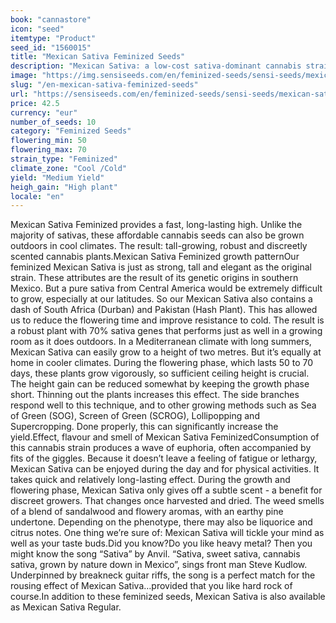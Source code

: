 ```yaml
---
book: "cannastore"
icon: "seed"
itemtype: "Product"
seed_id: "1560015"
title: "Mexican Sativa Feminized Seeds"
description: "Mexican Sativa: a low-cost sativa-dominant cannabis strain that’s resilient and thrives well even in the cold. Place your order now!"
image: "https://img.sensiseeds.com/en/feminized-seeds/sensi-seeds/mexican-sativa-feminised-image.png"
slug: "/en-mexican-sativa-feminized-seeds"
url: "https://sensiseeds.com/en/feminized-seeds/sensi-seeds/mexican-sativa-feminised?a_aid=cannastore"
price: 42.5
currency: "eur"
number_of_seeds: 10
category: "Feminized Seeds"
flowering_min: 50
flowering_max: 70
strain_type: "Feminized"
climate_zone: "Cool /Cold"
yield: "Medium Yield"
heigh_gain: "High plant"
locale: "en"
---
```

Mexican Sativa Feminized provides a fast, long-lasting high. Unlike the majority of sativas, these affordable cannabis seeds can also be grown outdoors in cool climates. The result: tall-growing, robust and discreetly scented cannabis plants.Mexican Sativa Feminized growth patternOur feminized Mexican Sativa is just as strong, tall and elegant as the original strain. These attributes are the result of its genetic origins in southern Mexico. But a pure sativa from Central America would be extremely difficult to grow, especially at our latitudes. So our Mexican Sativa also contains a dash of South Africa (Durban) and Pakistan (Hash Plant). This has allowed us to reduce the flowering time and improve resistance to cold. The result is a robust plant with 70% sativa genes that performs just as well in a growing room as it does outdoors. In a Mediterranean climate with long summers, Mexican Sativa can easily grow to a height of two metres. But it’s equally at home in cooler climates. During the flowering phase, which lasts 50 to 70 days, these plants grow vigorously, so sufficient ceiling height is crucial. The height gain can be reduced somewhat by keeping the growth phase short. Thinning out the plants increases this effect. The side branches respond well to this technique, and to other growing methods such as Sea of Green (SOG), Screen of Green (SCROG), Lollipopping and Supercropping. Done properly, this can significantly increase the yield.Effect, flavour and smell of Mexican Sativa FeminizedConsumption of this cannabis strain produces a wave of euphoria, often accompanied by fits of the giggles. Because it doesn’t leave a feeling of fatigue or lethargy, Mexican Sativa can be enjoyed during the day and for physical activities. It takes quick and relatively long-lasting effect. During the growth and flowering phase, Mexican Sativa only gives off a subtle scent - a benefit for discreet growers. That changes once harvested and dried. The weed smells of a blend of sandalwood and flowery aromas, with an earthy pine undertone. Depending on the phenotype, there may also be liquorice and citrus notes. One thing we’re sure of: Mexican Sativa will tickle your mind as well as your taste buds.Did you know?Do you like heavy metal? Then you might know the song “Sativa” by Anvil. “Sativa, sweet sativa, cannabis sativa, grown by nature down in Mexico”, sings front man Steve Kudlow. Underpinned by breakneck guitar riffs, the song is a perfect match for the rousing effect of Mexican Sativa…provided that you like hard rock of course.In addition to these feminized seeds, Mexican Sativa is also available as Mexican Sativa Regular.
